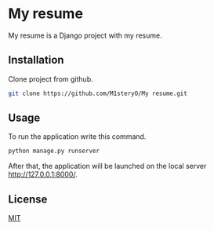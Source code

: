 # My resume

My resume is a Django project with my resume.

## Installation

Clone project from github.

```bash
git clone https://github.com/M1steryO/My resume.git
```

## Usage

To run the application write this command.

```bash
python manage.py runserver
```

After that, the application will be launched on the local server http://127.0.0.1:8000/.


## License
[MIT](https://choosealicense.com/licenses/mit/)
